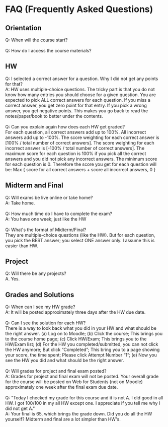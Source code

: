 # **FAQ (Frequently Asked Questions)**

## **Orientation**

Q: When will the course start? </br>
</br>
Q: How do I access the course materials? </br>

## **HW**

Q: I selected a correct answer for a question. Why I did not get any points for that? </br>
A: HW uses multiple-choice questions. The tricky part is that you do not know how many entries you should choose for a given question. You are expected to pick ALL correct answers for each question. If you miss a correct answer, you get zero point for that entry. If you pick a wrong answer, you get negative points. This makes you go back to read the notes/paper/book to better under the contents. </br>
</br>
Q: Can you explain again how does each HW get graded? </br>
For each question, all correct answers add up to 100%. All incorrect answers add up to -100%. The score weighting for each correct answer is [100% / total number of correct answers]. The score weighting for each incorrect answer is [-100% / total number of correct answers]. The maximum score for each question is 100% if you pick all the correct answers and you did not pick any incorrect answers. The minimum score for each question is 0. Therefore the score you get for each question will be: Max { score for all correct answers + score all incorrect answers, 0 }

## **Midterm and Final**

Q: Will exams be live online or take home? </br>
A: Take home. </br>
</br>
Q: How much time do I have to complete the exam? </br>
A: You have one week; just like the HW </br>
</br>
Q: What's the format of Midterm/Final? </br>
They are multiple-choice questions (like the HW). But for each question, you pick the BEST answer; you select ONE answer only. I assume this is easier than HW. </br>

## **Project**

Q: Will there be any projects? </br>
A. Yes.

## **Grades and Solutions**

Q: When can I see my HW grade? </br>
A: It will be posted approximately three days after the HW due date. </br>
</br>
Q: Can I see the solution for each HW? </br>
There is a way to look back what you did in your HW and what should be the right answer. (a) Log on to Moodle; (b) Click the course; This brings you to the course home page; (c) Click HW/Exam; This brings you to the HW/Exam list; (d) For the HW you completed/submitted, you can not click the HW anymore; But click “Completed”; This bring you to a page showing your score, the time spent; Please click Attempt Number “1”; (e) Now you see the HW you did and what should be the right answer. </br>
</br>
Q: Will grades for project and final exam posted? </br>
A: Grades for project and final exam will not be posted. Your overall grade for the course will be posted on Web for Students (not on Moodle) approximately one week after the final exam due date. </br>
</br>
Q: "Today I checked my grade for this course and it is not A. I did good in all HW. I got 100/100 in my all HW except one. I appreciate if you tell me why I did not get A." </br>
A: Your final is 65, which brings the grade down. Did you do all the HW yourself? Midterm and final are a lot simpler than HW's.
